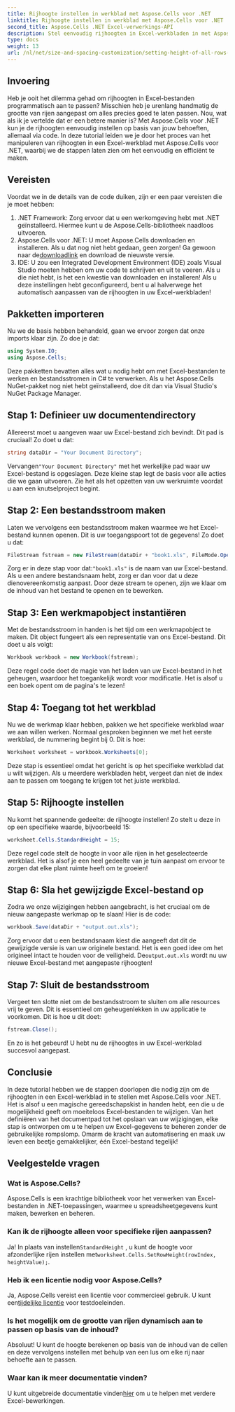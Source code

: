 ```yaml
---
title: Rijhoogte instellen in werkblad met Aspose.Cells voor .NET
linktitle: Rijhoogte instellen in werkblad met Aspose.Cells voor .NET
second_title: Aspose.Cells .NET Excel-verwerkings-API
description: Stel eenvoudig rijhoogten in Excel-werkbladen in met Aspose.Cells voor .NET. Volg onze uitgebreide handleiding voor stapsgewijze instructies.
type: docs
weight: 13
url: /nl/net/size-and-spacing-customization/setting-height-of-all-rows-in-worksheet/
---
```

## Invoering
Heb je ooit het dilemma gehad om rijhoogten in Excel-bestanden programmatisch aan te passen? Misschien heb je urenlang handmatig de grootte van rijen aangepast om alles precies goed te laten passen. Nou, wat als ik je vertelde dat er een betere manier is? Met Aspose.Cells voor .NET kun je de rijhoogten eenvoudig instellen op basis van jouw behoeften, allemaal via code. In deze tutorial leiden we je door het proces van het manipuleren van rijhoogten in een Excel-werkblad met Aspose.Cells voor .NET, waarbij we de stappen laten zien om het eenvoudig en efficiënt te maken.
## Vereisten
Voordat we in de details van de code duiken, zijn er een paar vereisten die je moet hebben:
1. .NET Framework: Zorg ervoor dat u een werkomgeving hebt met .NET geïnstalleerd. Hiermee kunt u de Aspose.Cells-bibliotheek naadloos uitvoeren.
2.  Aspose.Cells voor .NET: U moet Aspose.Cells downloaden en installeren. Als u dat nog niet hebt gedaan, geen zorgen! Ga gewoon naar de[downloadlink](https://releases.aspose.com/cells/net/) en download de nieuwste versie.
3. IDE: U zou een Integrated Development Environment (IDE) zoals Visual Studio moeten hebben om uw code te schrijven en uit te voeren. Als u die niet hebt, is het een kwestie van downloaden en installeren!
Als u deze instellingen hebt geconfigureerd, bent u al halverwege het automatisch aanpassen van de rijhoogten in uw Excel-werkbladen!
## Pakketten importeren
Nu we de basis hebben behandeld, gaan we ervoor zorgen dat onze imports klaar zijn. Zo doe je dat:
```csharp
using System.IO;
using Aspose.Cells;
```
Deze pakketten bevatten alles wat u nodig hebt om met Excel-bestanden te werken en bestandsstromen in C# te verwerken. Als u het Aspose.Cells NuGet-pakket nog niet hebt geïnstalleerd, doe dit dan via Visual Studio's NuGet Package Manager.
## Stap 1: Definieer uw documentendirectory
Allereerst moet u aangeven waar uw Excel-bestand zich bevindt. Dit pad is cruciaal! Zo doet u dat:
```csharp
string dataDir = "Your Document Directory";
```
 Vervangen`"Your Document Directory"` met het werkelijke pad waar uw Excel-bestand is opgeslagen. Deze kleine stap legt de basis voor alle acties die we gaan uitvoeren. Zie het als het opzetten van uw werkruimte voordat u aan een knutselproject begint.
## Stap 2: Een bestandsstroom maken
Laten we vervolgens een bestandsstroom maken waarmee we het Excel-bestand kunnen openen. Dit is uw toegangspoort tot de gegevens! Zo doet u dat:
```csharp
FileStream fstream = new FileStream(dataDir + "book1.xls", FileMode.Open);
```
 Zorg er in deze stap voor dat:`"book1.xls"` is de naam van uw Excel-bestand. Als u een andere bestandsnaam hebt, zorg er dan voor dat u deze dienovereenkomstig aanpast. Door deze stream te openen, zijn we klaar om de inhoud van het bestand te openen en te bewerken.
## Stap 3: Een werkmapobject instantiëren
Met de bestandsstroom in handen is het tijd om een werkmapobject te maken. Dit object fungeert als een representatie van ons Excel-bestand. Dit doet u als volgt:
```csharp
Workbook workbook = new Workbook(fstream);
```
Deze regel code doet de magie van het laden van uw Excel-bestand in het geheugen, waardoor het toegankelijk wordt voor modificatie. Het is alsof u een boek opent om de pagina's te lezen!
## Stap 4: Toegang tot het werkblad
Nu we de werkmap klaar hebben, pakken we het specifieke werkblad waar we aan willen werken. Normaal gesproken beginnen we met het eerste werkblad, de nummering begint bij 0. Dit is hoe:
```csharp
Worksheet worksheet = workbook.Worksheets[0];
```
Deze stap is essentieel omdat het gericht is op het specifieke werkblad dat u wilt wijzigen. Als u meerdere werkbladen hebt, vergeet dan niet de index aan te passen om toegang te krijgen tot het juiste werkblad.
## Stap 5: Rijhoogte instellen
Nu komt het spannende gedeelte: de rijhoogte instellen! Zo stelt u deze in op een specifieke waarde, bijvoorbeeld 15:
```csharp
worksheet.Cells.StandardHeight = 15;
```
Deze regel code stelt de hoogte in voor alle rijen in het geselecteerde werkblad. Het is alsof je een heel gedeelte van je tuin aanpast om ervoor te zorgen dat elke plant ruimte heeft om te groeien!
## Stap 6: Sla het gewijzigde Excel-bestand op
Zodra we onze wijzigingen hebben aangebracht, is het cruciaal om de nieuw aangepaste werkmap op te slaan! Hier is de code:
```csharp
workbook.Save(dataDir + "output.out.xls");
```
 Zorg ervoor dat u een bestandsnaam kiest die aangeeft dat dit de gewijzigde versie is van uw originele bestand. Het is een goed idee om het origineel intact te houden voor de veiligheid. De`output.out.xls` wordt nu uw nieuwe Excel-bestand met aangepaste rijhoogten!
## Stap 7: Sluit de bestandsstroom
Vergeet ten slotte niet om de bestandsstroom te sluiten om alle resources vrij te geven. Dit is essentieel om geheugenlekken in uw applicatie te voorkomen. Dit is hoe u dit doet:
```csharp
fstream.Close();
```
En zo is het gebeurd! U hebt nu de rijhoogtes in uw Excel-werkblad succesvol aangepast.
## Conclusie
In deze tutorial hebben we de stappen doorlopen die nodig zijn om de rijhoogten in een Excel-werkblad in te stellen met Aspose.Cells voor .NET. Het is alsof u een magische gereedschapskist in handen hebt, een die u de mogelijkheid geeft om moeiteloos Excel-bestanden te wijzigen. Van het definiëren van het documentpad tot het opslaan van uw wijzigingen, elke stap is ontworpen om u te helpen uw Excel-gegevens te beheren zonder de gebruikelijke rompslomp. Omarm de kracht van automatisering en maak uw leven een beetje gemakkelijker, één Excel-bestand tegelijk!
## Veelgestelde vragen
### Wat is Aspose.Cells?
Aspose.Cells is een krachtige bibliotheek voor het verwerken van Excel-bestanden in .NET-toepassingen, waarmee u spreadsheetgegevens kunt maken, bewerken en beheren.
### Kan ik de rijhoogte alleen voor specifieke rijen aanpassen?
 Ja! In plaats van instellen`StandardHeight` , u kunt de hoogte voor afzonderlijke rijen instellen met`worksheet.Cells.SetRowHeight(rowIndex, heightValue);`.
### Heb ik een licentie nodig voor Aspose.Cells?
 Ja, Aspose.Cells vereist een licentie voor commercieel gebruik. U kunt een[tijdelijke licentie](https://purchase.aspose.com/temporary-license/) voor testdoeleinden.
### Is het mogelijk om de grootte van rijen dynamisch aan te passen op basis van de inhoud?
Absoluut! U kunt de hoogte berekenen op basis van de inhoud van de cellen en deze vervolgens instellen met behulp van een lus om elke rij naar behoefte aan te passen.
### Waar kan ik meer documentatie vinden?
 U kunt uitgebreide documentatie vinden[hier](https://reference.aspose.com/cells/net/) om u te helpen met verdere Excel-bewerkingen.